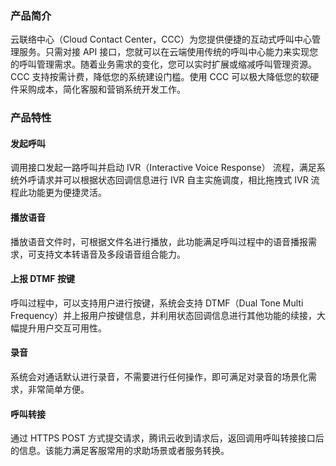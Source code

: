 ### 产品简介
云联络中心（Cloud Contact Center，CCC）为您提供便捷的互动式呼叫中心管理服务。只需对接 API 接口，您就可以在云端使用传统的呼叫中心能力来实现您的呼叫管理需求。随着业务需求的变化，您可以实时扩展或缩减呼叫管理资源。CCC 支持按需计费，降低您的系统建设门槛。使用 CCC 可以极大降低您的软硬件采购成本，简化客服和营销系统开发工作。

### 产品特性
#### 发起呼叫
调用接口发起一路呼叫并启动 IVR（Interactive Voice Response） 流程，满足系统外呼请求并可以根据状态回调信息进行 IVR 自主实施调度，相比拖拽式 IVR 流程此功能更为便捷灵活。

#### 播放语音
播放语音文件时，可根据文件名进行播放，此功能满足呼叫过程中的语音播报需求，可支持文本转语音及多段语音组合能力。

#### 上报 DTMF 按键
呼叫过程中，可以支持用户进行按键，系统会支持 DTMF（Dual Tone Multi Frequency）并上报用户按键信息，并利用状态回调信息进行其他功能的续接，大幅提升用户交互可用性。

#### 录音
系统会对通话默认进行录音，不需要进行任何操作，即可满足对录音的场景化需求，非常简单方便。 

#### 呼叫转接
通过 HTTPS POST 方式提交请求，腾讯云收到请求后，返回调用呼叫转接接口后的信息。该能力满足客服常用的求助场景或者服务转换。








